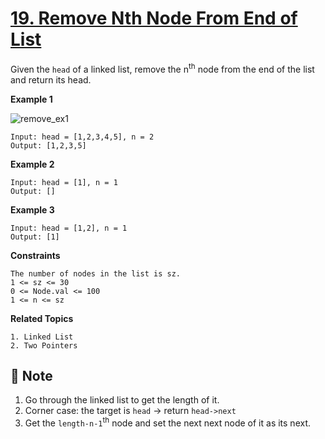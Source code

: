 # [19. Remove Nth Node From End of List](https://leetcode.com/problems/remove-nth-node-from-end-of-list)

Given the `head` of a linked list, remove the n<sup>th</sup> node from the end of the list and return its head.

**Example 1**

![remove_ex1](https://user-images.githubusercontent.com/86006022/143690900-c0f82f91-bd8b-480c-8054-cb29d97337ea.jpeg)

```text
Input: head = [1,2,3,4,5], n = 2
Output: [1,2,3,5]
```

**Example 2**

```text
Input: head = [1], n = 1
Output: []
```
**Example 3**

```text
Input: head = [1,2], n = 1
Output: [1]
```


**Constraints**

```text
The number of nodes in the list is sz.
1 <= sz <= 30
0 <= Node.val <= 100
1 <= n <= sz
```

**Related Topics**

```text
1. Linked List
2. Two Pointers
```

## :memo: Note
1. Go through the linked list to get the length of it.
2. Corner case: the target is `head` -> return `head->next`
3. Get the `length-n-1`<sup>th</sup> node and set the next next node of it as its next.

